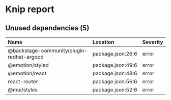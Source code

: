 # Knip report

## Unused dependencies (5)

| Name                                      | Location          | Severity |
| :---------------------------------------- | :---------------- | :------- |
| @backstage-community/plugin-redhat-argocd | package.json:26:6 | error    |
| @emotion/styled                           | package.json:49:6 | error    |
| @emotion/react                            | package.json:48:6 | error    |
| react-router                              | package.json:56:6 | error    |
| @mui/styles                               | package.json:52:6 | error    |
